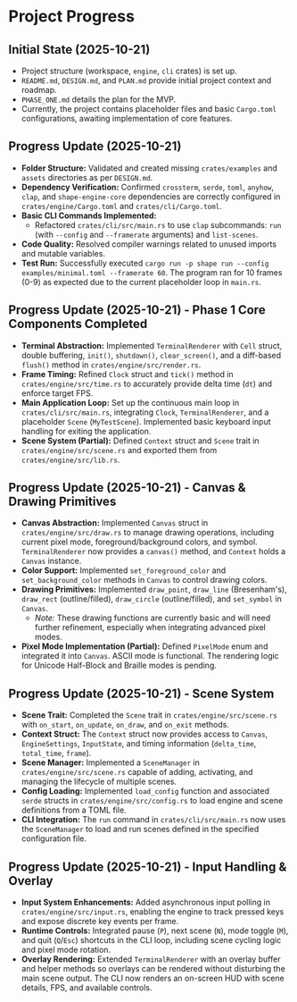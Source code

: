 # Project Progress

## Initial State (2025-10-21)

*   Project structure (workspace, `engine`, `cli` crates) is set up.
*   `README.md`, `DESIGN.md`, and `PLAN.md` provide initial project context and roadmap.
*   `PHASE_ONE.md` details the plan for the MVP.
*   Currently, the project contains placeholder files and basic `Cargo.toml` configurations, awaiting implementation of core features.

## Progress Update (2025-10-21)

*   **Folder Structure:** Validated and created missing `crates/examples` and `assets` directories as per `DESIGN.md`.
*   **Dependency Verification:** Confirmed `crossterm`, `serde`, `toml`, `anyhow`, `clap`, and `shape-engine-core` dependencies are correctly configured in `crates/engine/Cargo.toml` and `crates/cli/Cargo.toml`.
*   **Basic CLI Commands Implemented:**
    *   Refactored `crates/cli/src/main.rs` to use `clap` subcommands: `run` (with `--config` and `--framerate` arguments) and `list-scenes`.
*   **Code Quality:** Resolved compiler warnings related to unused imports and mutable variables.
*   **Test Run:** Successfully executed `cargo run -p shape run --config examples/minimal.toml --framerate 60`. The program ran for 10 frames (0-9) as expected due to the current placeholder loop in `main.rs`.

## Progress Update (2025-10-21) - Phase 1 Core Components Completed

*   **Terminal Abstraction:** Implemented `TerminalRenderer` with `Cell` struct, double buffering, `init()`, `shutdown()`, `clear_screen()`, and a diff-based `flush()` method in `crates/engine/src/render.rs`.
*   **Frame Timing:** Refined `Clock` struct and `tick()` method in `crates/engine/src/time.rs` to accurately provide delta time (`dt`) and enforce target FPS.
*   **Main Application Loop:** Set up the continuous main loop in `crates/cli/src/main.rs`, integrating `Clock`, `TerminalRenderer`, and a placeholder `Scene` (`MyTestScene`). Implemented basic keyboard input handling for exiting the application.
*   **Scene System (Partial):** Defined `Context` struct and `Scene` trait in `crates/engine/src/scene.rs` and exported them from `crates/engine/src/lib.rs`.

## Progress Update (2025-10-21) - Canvas & Drawing Primitives

*   **Canvas Abstraction:** Implemented `Canvas` struct in `crates/engine/src/draw.rs` to manage drawing operations, including current pixel mode, foreground/background colors, and symbol. `TerminalRenderer` now provides a `canvas()` method, and `Context` holds a `Canvas` instance.
*   **Color Support:** Implemented `set_foreground_color` and `set_background_color` methods in `Canvas` to control drawing colors.
*   **Drawing Primitives:** Implemented `draw_point`, `draw_line` (Bresenham's), `draw_rect` (outline/filled), `draw_circle` (outline/filled), and `set_symbol` in `Canvas`.
    *   *Note:* These drawing functions are currently basic and will need further refinement, especially when integrating advanced pixel modes.
*   **Pixel Mode Implementation (Partial):** Defined `PixelMode` enum and integrated it into `Canvas`. ASCII mode is functional. The rendering logic for Unicode Half-Block and Braille modes is pending.

## Progress Update (2025-10-21) - Scene System

*   **Scene Trait:** Completed the `Scene` trait in `crates/engine/src/scene.rs` with `on_start`, `on_update`, `on_draw`, and `on_exit` methods.
*   **Context Struct:** The `Context` struct now provides access to `Canvas`, `EngineSettings`, `InputState`, and timing information (`delta_time`, `total_time`, `frame`).
*   **Scene Manager:** Implemented a `SceneManager` in `crates/engine/src/scene.rs` capable of adding, activating, and managing the lifecycle of multiple scenes.
*   **Config Loading:** Implemented `load_config` function and associated `serde` structs in `crates/engine/src/config.rs` to load engine and scene definitions from a TOML file.
*   **CLI Integration:** The `run` command in `crates/cli/src/main.rs` now uses the `SceneManager` to load and run scenes defined in the specified configuration file.

## Progress Update (2025-10-21) - Input Handling & Overlay

*   **Input System Enhancements:** Added asynchronous input polling in `crates/engine/src/input.rs`, enabling the engine to track pressed keys and expose discrete key events per frame.
*   **Runtime Controls:** Integrated pause (`P`), next scene (`N`), mode toggle (`M`), and quit (`Q`/`Esc`) shortcuts in the CLI loop, including scene cycling logic and pixel mode rotation.
*   **Overlay Rendering:** Extended `TerminalRenderer` with an overlay buffer and helper methods so overlays can be rendered without disturbing the main scene output. The CLI now renders an on-screen HUD with scene details, FPS, and available controls.
